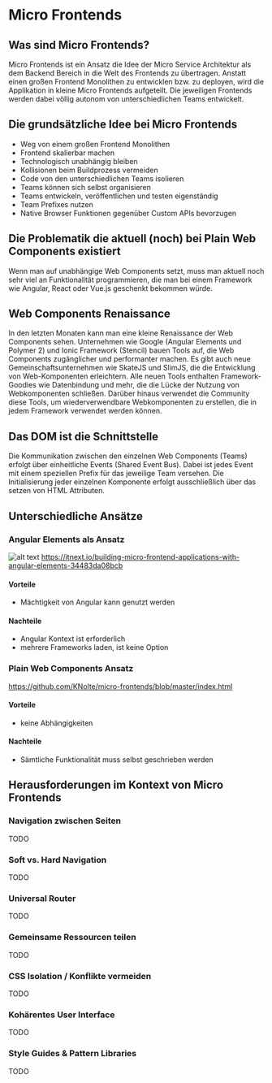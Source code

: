 # Micro Frontends

## Was sind Micro Frontends?

Micro Frontends ist ein Ansatz die Idee der Micro Service Architektur als dem Backend Bereich in die Welt des Frontends zu übertragen. Anstatt einen großen Frontend Monolithen zu entwicklen bzw. zu deployen, wird die Applikation in kleine Micro Frontends aufgeteilt. Die jeweiligen Frontends werden dabei völlig autonom von unterschiedlichen Teams entwickelt.

## Die grundsätzliche Idee bei Micro Frontends

* Weg von einem großen Frontend Monolithen
* Frontend skalierbar machen
* Technologisch unabhängig bleiben
* Kollisionen beim Buildprozess vermeiden
* Code von den unterschiedlichen Teams isolieren
* Teams können sich selbst organisieren
* Teams entwickeln, veröffentlichen und testen eigenständig
* Team Prefixes nutzen
* Native Browser Funktionen gegenüber Custom APIs bevorzugen

## Die Problematik die aktuell (noch) bei Plain Web Components existiert

Wenn man auf unabhängige Web Components setzt, muss man aktuell noch sehr viel an Funktionalität programmieren, die man bei einem Framework wie Angular, React oder Vue.js geschenkt bekommen würde.

## Web Components Renaissance
In den letzten Monaten kann man eine kleine Renaissance der Web Components sehen. Unternehmen wie Google (Angular Elements und Polymer 2) und Ionic Framework (Stencil) bauen Tools auf, die Web Components zugänglicher und performanter machen. Es gibt auch neue Gemeinschaftsunternehmen wie SkateJS und SlimJS, die die Entwicklung von Web-Komponenten erleichtern. Alle neuen Tools enthalten Framework-Goodies wie Datenbindung und mehr, die die Lücke der Nutzung von Webkomponenten schließen. Darüber hinaus verwendet die Community diese Tools, um wiederverwendbare Webkomponenten zu erstellen, die in jedem Framework verwendet werden können.

## Das DOM ist die Schnittstelle
Die Kommunikation zwischen den einzelnen Web Components (Teams) erfolgt über einheitliche Events (Shared Event Bus). Dabei ist jedes Event mit einem speziellen Prefix für das jeweilige Team versehen. Die Initialisierung jeder einzelnen Komponente erfolgt ausschließlich über das setzen von HTML Attributen.

## Unterschiedliche Ansätze

### Angular Elements als Ansatz
![alt text](https://cdn-images-1.medium.com/max/2000/1*x-BikaKLnRBWop9T-6gJmA.png)
https://itnext.io/building-micro-frontend-applications-with-angular-elements-34483da08bcb

#### Vorteile
* Mächtigkeit von Angular kann genutzt werden

#### Nachteile
* Angular Kontext ist erforderlich
* mehrere Frameworks laden, ist keine Option

### Plain Web Components Ansatz
https://github.com/KNolte/micro-frontends/blob/master/index.html

#### Vorteile
* keine Abhängigkeiten

#### Nachteile
* Sämtliche Funktionalität muss selbst geschrieben werden

## Herausforderungen im Kontext von Micro Frontends

### Navigation zwischen Seiten

TODO

### Soft vs. Hard Navigation

TODO

### Universal Router

TODO

### Gemeinsame Ressourcen teilen

TODO

### CSS Isolation / Konflikte vermeiden

TODO

### Kohärentes User Interface

TODO

### Style Guides & Pattern Libraries

TODO
